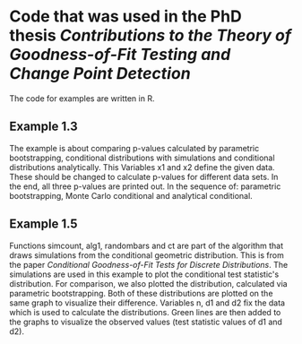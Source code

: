 # Code that was used in the PhD thesis *Contributions to the Theory of Goodness-of-Fit Testing and Change Point Detection*
The code for examples are written in R.

## Example 1.3
The example is about comparing p-values calculated by parametric bootstrapping, conditional distributions with simulations and conditional distributions analytically.
This Variables x1 and x2 define the given data. These should be changed to calculate p-values for different data sets. In the end, all three p-values are printed out. In the sequence of: parametric bootstrapping, Monte Carlo conditional and analytical conditional.

## Example 1.5
Functions simcount, alg1, randombars and ct are part of the algorithm that draws simulations from the conditional geometric distribution. This is from the paper *Conditional Goodness-of-Fit Tests for Discrete Distributions*. The simulations are used in this example to plot the conditional test statistic's distribution. For comparison, we also plotted the distribution, calculated via parametric bootstrapping. Both of these distributions are plotted on the same graph to visualize their difference.
Variables n, d1 and d2 fix the data which is used to calculate the distributions. Green lines are then added to the graphs to visualize the observed values (test statistic values of d1 and d2).
